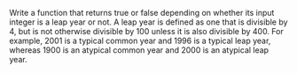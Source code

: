 Write a function that returns true or false depending on
whether its input integer is a leap year or not.
A leap year is defined as one that is divisible by 4, but is not
otherwise divisible by 100 unless it is also divisible by 400.
For example, 2001 is a typical common year and 1996 is a
typical leap year, whereas 1900 is an atypical common year
and 2000 is an atypical leap year.